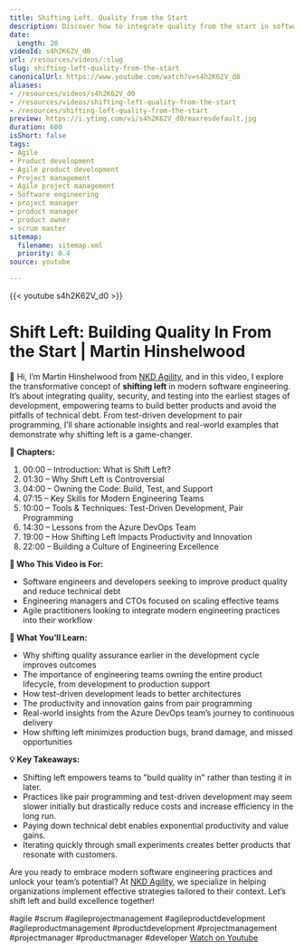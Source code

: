 ```yaml
---
title: Shifting Left. Quality from the Start
description: Discover how to integrate quality from the start in software development with Martin Hinshelwood. Embrace shifting left for better products and reduced technical debt!
date:
  Length: 20
videoId: s4h2K62V_d0
url: /resources/videos/:slug
slug: shifting-left-quality-from-the-start
canonicalUrl: https://www.youtube.com/watch?v=s4h2K62V_d0
aliases:
- /resources/videos/s4h2K62V_d0
- /resources/videos/shifting-left-quality-from-the-start
- /resources/shifting-left-quality-from-the-start
preview: https://i.ytimg.com/vi/s4h2K62V_d0/maxresdefault.jpg
duration: 600
isShort: false
tags:
- Agile
- Product development
- Agile product development
- Project management
- Agile project management
- Software engineering
- project manager
- product manager
- product owner
- scrum master
sitemap:
  filename: sitemap.xml
  priority: 0.4
source: youtube

---
```

{{< youtube s4h2K62V_d0 >}} 
 # Shift Left: Building Quality In From the Start | Martin Hinshelwood  

👋 Hi, I’m Martin Hinshelwood from [NKD Agility](https://www.nkdagility.com), and in this video, I explore the transformative concept of **shifting left** in modern software engineering. It’s about integrating quality, security, and testing into the earliest stages of development, empowering teams to build better products and avoid the pitfalls of technical debt. From test-driven development to pair programming, I’ll share actionable insights and real-world examples that demonstrate why shifting left is a game-changer.

**📌 Chapters:**  

1. 00:00 – Introduction: What is Shift Left?  
2. 01:30 – Why Shift Left is Controversial  
3. 04:00 – Owning the Code: Build, Test, and Support  
4. 07:15 – Key Skills for Modern Engineering Teams  
5. 10:00 – Tools & Techniques: Test-Driven Development, Pair Programming  
6. 14:30 – Lessons from the Azure DevOps Team  
7. 19:00 – How Shifting Left Impacts Productivity and Innovation  
8. 22:00 – Building a Culture of Engineering Excellence  

**🎯 Who This Video is For:**  

- Software engineers and developers seeking to improve product quality and reduce technical debt  
- Engineering managers and CTOs focused on scaling effective teams  
- Agile practitioners looking to integrate modern engineering practices into their workflow  

**📖 What You’ll Learn:**  

- Why shifting quality assurance earlier in the development cycle improves outcomes  
- The importance of engineering teams owning the entire product lifecycle, from development to production support  
- How test-driven development leads to better architectures  
- The productivity and innovation gains from pair programming  
- Real-world insights from the Azure DevOps team’s journey to continuous delivery  
- How shifting left minimizes production bugs, brand damage, and missed opportunities  

**💡 Key Takeaways:**  

- Shifting left empowers teams to "build quality in" rather than testing it in later.  
- Practices like pair programming and test-driven development may seem slower initially but drastically reduce costs and increase efficiency in the long run.  
- Paying down technical debt enables exponential productivity and value gains.  
- Iterating quickly through small experiments creates better products that resonate with customers.  

Are you ready to embrace modern software engineering practices and unlock your team’s potential? At [NKD Agility](https://www.nkdagility.com), we specialize in helping organizations implement effective strategies tailored to their context. Let’s shift left and build excellence together!  

#agile #scrum #agileprojectmanagement #agileproductdevelopment #agileproductmanagement #productdevelopment #projectmanagement #projectmanager #productmanager #developer 
 [Watch on Youtube](https://www.youtube.com/watch?v=s4h2K62V_d0)
